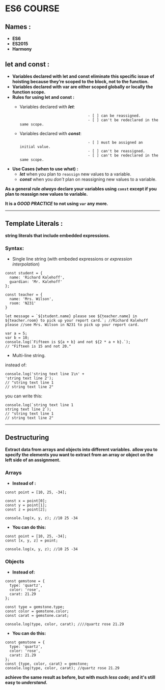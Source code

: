 # **ES6 COURSE**

## **Names :**
- **ES6**
- **ES2015**
- **Harmony**

## **let and const :**
- **Variables declared with let and const eliminate this specific issue of hoisting because they’re scoped to the block, not to the function.**
- **Variables declared with var are either scoped globally or locally the function scope.**
- **Rules for using let and const :**
    - Variables declared with **_let_**:
    
                                         - [ ] can be reassigned.                    
                                         - [ ] can't be redeclared in the same scope. 
    - Variables declared with **_const_**:
    
                                         - [ ] must be assigned an initial value.
                                         - [ ] can't be reassigned.
                                         - [ ] can't be redeclared in the same scope.

- **Use Cases (when to use what) :**
    - **_let_**  when you plan to `reassign` new values to a variable.
    - **_const_**  when you _don’t_ plan on reassigning new values to a variable.
    
**As a general rule _always_ declare your variables using `const` except if you plan to reassign new values to variable.**

**It is a _GOOD PRACTICE_ to not using `var` any more.**

----------------------------------------------------------------------------------------

## **Template Literals :**

**string literals that include embedded expressions.**

### Syntax:

- Single line string (with embeded expressions or _expression interpolation_)
```
const student = {
  name: 'Richard Kalehoff',
  guardian: 'Mr. Kalehoff'
};

const teacher = {
  name: 'Mrs. Wilson',
  room: 'N231'
}

let message = `${student.name} please see ${teacher.name} in ${teacher.room} to pick up your report card.`; //Richard Kalehoff please //see Mrs. Wilson in N231 to pick up your report card.
```
```
var a = 5;
var b = 10;
console.log(`Fifteen is ${a + b} and not ${2 * a + b}.`);
// "Fifteen is 15 and not 20."
```
- Multi-line string.

instead of:
```
console.log('string text line 1\n' +
'string text line 2');
// "string text line 1
// string text line 2"
```
you can write this:
```
console.log(`string text line 1
string text line 2`);
// "string text line 1
// string text line 2"
```


-----------------------------------------------------------------------------

## **Destructuring**

**Extract data from arrays and objects into different variables.**
**allow you to specify the elements you want to extract from an array or object on the left side of an assignment.**

### **Arrays**

- **Instead of :**

```
const point = [10, 25, -34];

const x = point[0];
const y = point[1];
const z = point[2];

console.log(x, y, z); //10 25 -34
```

- **You can do this:**

```
const point = [10, 25, -34];
const [x, y, z] = point;

console.log(x, y, z); //10 25 -34
```

### **Objects**

- **Instead of:**

```
const gemstone = {
  type: 'quartz',
  color: 'rose',
  carat: 21.29
};

const type = gemstone.type;
const color = gemstone.color;
const carat = gemstone.carat;

console.log(type, color, carat); ////quartz rose 21.29
```

- **You can do this:**

```
const gemstone = {
  type: 'quartz',
  color: 'rose',
  carat: 21.29
};
const {type, color, carat} = gemstone;
console.log(type, color, carat); //quartz rose 21.29
```
**achieve the same result as before, but with much _less code_; and it's still easy to _understand_.**

